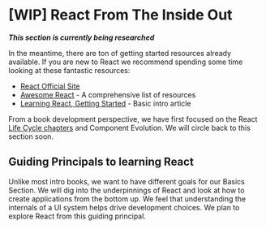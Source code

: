 # [WIP] React From The Inside Out

***This section is currently being researched***

In the meantime, there are ton of getting started resources already available. If you are new to React we recommend spending some time looking at these fantastic resources:

* [React Official Site](http://facebook.github.io/react/)
* [Awesome React](https://github.com/enaqx/awesome-react) - A comprehensive list of resources
* [Learning React, Getting Started](https://scotch.io/tutorials/learning-react-getting-started-and-concepts) - Basic intro article

From a book development perspective, we have first focused on the React [Life Cycle chapters](../life_cycle/introduction.md) and Component Evolution. We will circle back to this section soon.

## Guiding Principals to learning React
Unlike most intro books, we want to have different goals for our Basics Section. We will dig into the underpinnings of React and look at how to create applications from the bottom up. We feel that understanding the internals of a UI system helps drive development choices. We plan to explore React from this guiding principal.



